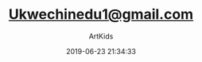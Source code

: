 ---
index: 6406
title: "Ukwechinedu1@gmail.com"
subtitle: ""
author: "ArtKids"
date: "2019-06-23 21:34:33"
seo:
  description: ""
content: "Ukwechinedu1@gmail.com
Ukwe Chinedu"
status: "published"
comment_status: "closed"
modified: "2019-06-23 21:34:33"
type: "flamingo_contact"
comment_count: 0
tags: []
---